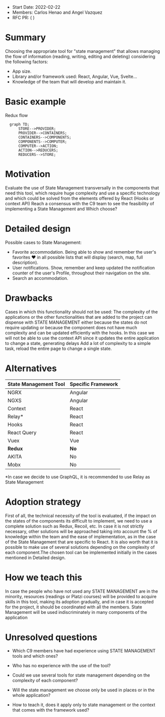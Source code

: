 - Start Date: 2022-02-22
- Members: Carlos Henao and Angel Vazquez
- RFC PR: ( )

# Summary

Choosing the appropriate tool for "state management" that allows managing the flow of information (reading, writing, editing and deleting) considering the following factors:
- App size.
- Library and/or framework used: React, Angular, Vue, Svelte…
- Knowledge of the team that will develop and maintain it.

# Basic example

  Redux flow

  ```mermaid
    graph TD;
        STORE-->PROVIDER;
        PROVIDER-->CONTAINERS;
        CONTAINERS-->COMPONENTS;
        COMPONENTS-->COMPUTER;
        COMPUTER-->ACTION;
        ACTION-->REDUCERS;
        REDUCERS-->STORE;
  ```

# Motivation

Evaluate the use of State Management transversally in the components that need this tool, which require huge complexity and use a specific technology and which could be solved from the elements offered by React (Hooks or context API)
Reach a consensus with the C9 team to see the feasibility of implementing a State Management and Which choose?

# Detailed design

Possible cases to State Management:

- Favorite accommodation.
Being able to show and remember the user's favorites ♥ in all possible lists that will display (search, map, full description).
- User notifications.
Show, remember and keep updated the notification counter of the user's Profile, throughout their navigation on the site.
- Search an accommodation.

# Drawbacks

Cases in which this functionality should not be used:
The complexity of the applications or the other functionalities that are added to the project can dispense with STATE MANAGEMENT either because the states do not require updating or because the component does not have much complexity and can be updated efficiently with the hooks.
In this case we will not be able to use the context API since it updates the entire application to change a state, generating delays
Add a lot of complexity to a simple task, reload the entire page to change a single state.

# Alternatives

**State Management Tool**  | **Specific Framework**
------------- | -------------
NGRX | Angular
NGXS | Angular
Context | React
Relay* | React
Hooks | React
React Query | React
Vuex | Vue
**Redux** | **No**
AKITA | No
Mobx | No

*In case we decide to use GraphQL, it is recommended to use Relay as State Management

# Adoption strategy
First of all, the technical necessity of the tool is evaluated, if the impact on the states of the components its difficult to implement, we need to use a complete solution such as Redux, Recoil, etc. In case it is not strictly necessary, other solutions will be approached taking into account the % of knowledge within the team and the ease of implementation, as in the case of the State Management that are specific to React. It is also worth that it is possible to make use of several solutions depending on the complexity of each component.The chosen tool can be implemented initially in the cases mentioned in Detailed design.

# How we teach this
In case the people who have not used any STATE MANAGEMENT are in the minority, resources (readings or Platzi courses) will be provided to acquire skills in this tool, making its adoption gradually, and in case it is accepted for the project, it should be coordinated with all the members. State Management will be used indiscriminately in many components of the application

# Unresolved questions
- Which C9 members have had experience using STATE MANAGEMENT tools and which ones?

- Who has no experience with the use of the tool?

- Could we use several tools for state management depending on the complexity of each component?

- Will the state management we choose only be used in places or in the whole application?

- How to teach it, does it apply only to state management or the context that comes with the framework used?
